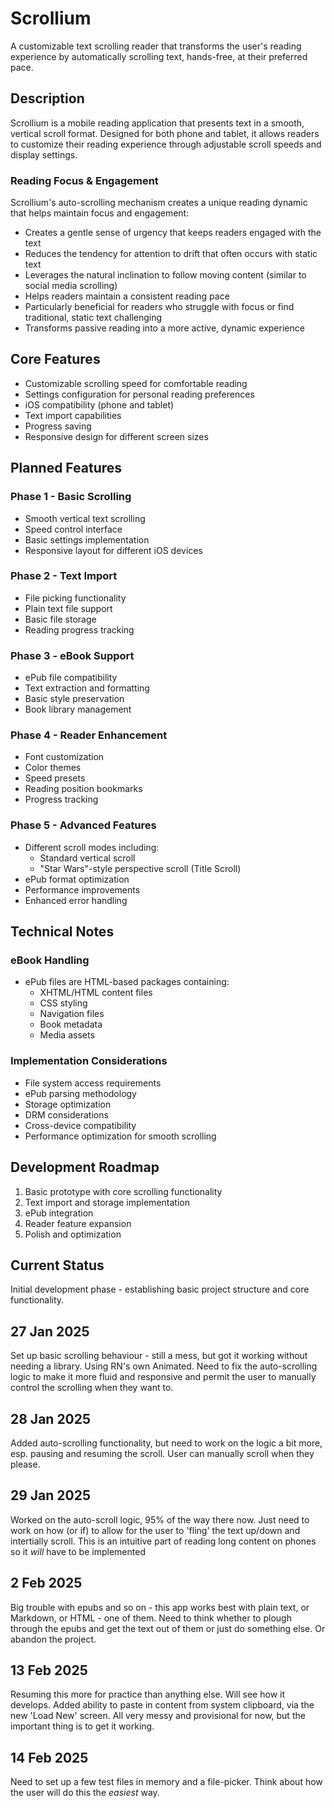 # Scrollium

A customizable text scrolling reader that transforms the user's reading experience by automatically scrolling text, hands-free, at their preferred pace.

## Description

Scrollium is a mobile reading application that presents text in a smooth, vertical scroll format. Designed for both phone and tablet, it allows readers to customize their reading experience through adjustable scroll speeds and display settings.

### Reading Focus & Engagement

Scrollium's auto-scrolling mechanism creates a unique reading dynamic that helps maintain focus and engagement:

- Creates a gentle sense of urgency that keeps readers engaged with the text
- Reduces the tendency for attention to drift that often occurs with static text
- Leverages the natural inclination to follow moving content (similar to social media scrolling)
- Helps readers maintain a consistent reading pace
- Particularly beneficial for readers who struggle with focus or find traditional, static text challenging
- Transforms passive reading into a more active, dynamic experience

## Core Features

- Customizable scrolling speed for comfortable reading
- Settings configuration for personal reading preferences
- iOS compatibility (phone and tablet)
- Text import capabilities
- Progress saving
- Responsive design for different screen sizes

## Planned Features

### Phase 1 - Basic Scrolling

- Smooth vertical text scrolling
- Speed control interface
- Basic settings implementation
- Responsive layout for different iOS devices

### Phase 2 - Text Import

- File picking functionality
- Plain text file support
- Basic file storage
- Reading progress tracking

### Phase 3 - eBook Support

- ePub file compatibility
- Text extraction and formatting
- Basic style preservation
- Book library management

### Phase 4 - Reader Enhancement

- Font customization
- Color themes
- Speed presets
- Reading position bookmarks
- Progress tracking

### Phase 5 - Advanced Features

- Different scroll modes including:
  - Standard vertical scroll
  - "Star Wars"-style perspective scroll (Title Scroll)
- ePub format optimization
- Performance improvements
- Enhanced error handling

## Technical Notes

### eBook Handling

- ePub files are HTML-based packages containing:
  - XHTML/HTML content files
  - CSS styling
  - Navigation files
  - Book metadata
  - Media assets

### Implementation Considerations

- File system access requirements
- ePub parsing methodology
- Storage optimization
- DRM considerations
- Cross-device compatibility
- Performance optimization for smooth scrolling

## Development Roadmap

1. Basic prototype with core scrolling functionality
2. Text import and storage implementation
3. ePub integration
4. Reader feature expansion
5. Polish and optimization

## Current Status

Initial development phase - establishing basic project structure and core functionality.

## 27 Jan 2025

Set up basic scrolling behaviour - still a mess, but got it working without needing a library.
Using RN's own Animated.
Need to fix the auto-scrolling logic to make it more fluid and responsive and permit the user to manually control the scrolling when they want to.

## 28 Jan 2025

Added auto-scrolling functionality, but need to work on the logic a bit more, esp. pausing and resuming the scroll.
User can manually scroll when they please.

## 29 Jan 2025

Worked on the auto-scroll logic, 95% of the way there now. Just need to work on how (or if) to allow for the user to 'fling' the text up/down and intertially scroll. This is an intuitive part of reading long content on phones so it _will_ have to be implemented

## 2 Feb 2025

Big trouble with epubs and so on - this app works best with plain text, or Markdown, or HTML - one of them. Need to think whether to plough through the epubs and get the text out of them or just do something else. Or abandon the project.

## 13 Feb 2025

Resuming this more for practice than anything else. Will see how it develops.
Added ability to paste in content from system clipboard, via the new 'Load New' screen.
All very messy and provisional for now, but the important thing is to get it working.

## 14 Feb 2025

Need to set up a few test files in memory and a file-picker. Think about how the user will do this the _easiest_ way.
